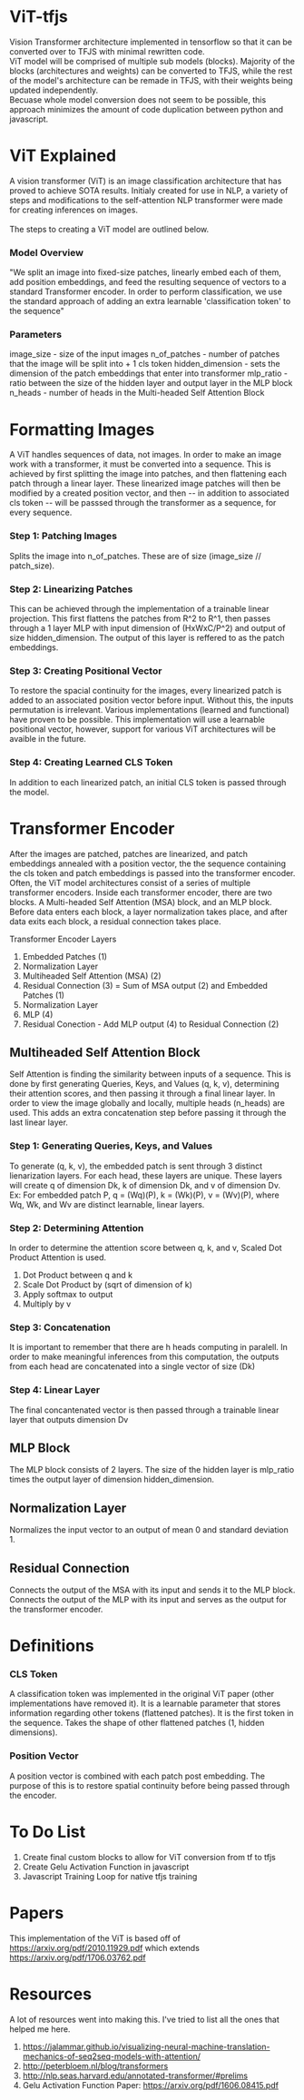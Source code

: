 # ViT-tfjs
Vision Transformer architecture implemented in tensorflow so that it can be converted over to TFJS with minimal rewritten code. <br>
ViT model will be comprised of multiple sub models (blocks). Majority of the blocks (architectures and weights) can be converted to TFJS, while the rest of the model's architecture can be remade in TFJS, with their weights being updated independently. <br>
Becuase whole model conversion does not seem to be possible, this approach minimizes the amount of code duplication between python and javascript. 

# ViT Explained
A vision transformer (ViT) is an image classification architecture that has proved to achieve SOTA results.
Initialy created for use in NLP, a variety of steps and modifications to the self-attention NLP transformer were made for creating inferences on images. 
<br></br>
The steps to creating a ViT model are outlined below.

### Model Overview
"We split an image into fixed-size patches, linearly embed each of them,
add position embeddings, and feed the resulting sequence of vectors to a standard Transformer
encoder. In order to perform classification, we use the standard approach of adding an extra learnable
'classification token' to the sequence"

### Parameters
image_size - size of the input images
n_of_patches - number of patches that the image will be split into + 1 cls token
hidden_dimension - sets the dimension of the patch embeddings that enter into transformer
mlp_ratio - ratio between the size of the hidden layer and output layer in the MLP block
n_heads - number of heads in the Multi-headed Self Attention Block


# Formatting Images
A ViT handles sequences of data, not images. In order to make an image work with a transformer, it must be converted into a sequence. This is achieved by first splitting the image into patches, and then flattening each patch through a linear layer. These linearized image patches will then be modified by a created position vector, and then -- in addition to associated cls token -- will be passsed through the transformer as a sequence, for every sequence. 

### Step 1: Patching Images
Splits the image into n_of_patches. These are of size (image_size //  patch_size). 

### Step 2: Linearizing Patches
This can be achieved through the implementation of a trainable linear projection. This first flattens the patches from R^2 to R^1, then passes through a 1 layer MLP with input dimension of (HxWxC/P^2) and output of size hidden_dimension. The output of this layer is reffered to as the patch embeddings. 

### Step 3: Creating Positional Vector
To restore the spacial continuity for the images, every linearized patch is added to an associated position vector before input. Without this, the inputs permutation is irrelevant. Various implementations (learned and functional) have proven to be possible. This implementation will use a learnable positional vector, however, support for various ViT architectures will be avaible in the future. 

### Step 4: Creating Learned CLS Token
In addition to each linearized patch, an initial CLS token is passed through the model. 


# Transformer Encoder
After the images are patched, patches are linearized, and patch embeddings annealed with a position vector, the the sequence containing the cls token and patch embeddings is passed into the transformer encoder. Often, the ViT model architectures consist of a series of multiple transformer encoders. Inside each transformer encoder, there are two blocks. A Multi-headed Self Attention (MSA) block, and an MLP block. Before data enters each block, a layer normalization takes place, and after data exits each block, a residual connection takes place. 

Transformer Encoder Layers
1. Embedded Patches (1) 
2. Normalization Layer 
3. Multiheaded Self Attention (MSA) (2)
4. Residual Connection (3) = Sum of MSA output (2) and Embedded Patches (1) 
5. Normalization Layer 
6. MLP (4)
7. Residual Conection - Add MLP output (4) to Residual Connection (2)


## Multiheaded Self Attention Block
Self Attention is finding the similarity between inputs of a sequence. This is done by first generating Queries, Keys, and Values (q, k, v), determining their attention scores, and then passing it through a final linear layer. In order to view the image globally and locally, multiple heads (n_heads) are used. This adds an extra concatenation step before passing it through the last linear layer. 

### Step 1: Generating Queries, Keys, and Values
To generate (q, k, v), the embedded patch is sent through 3 distinct lienarization layers. For each head, these layers are unique. These layers will create q of dimension Dk, k of dimension Dk, and v of dimension Dv. 
<br>
Ex: For embedded patch P, q = (Wq)(P), k = (Wk)(P), v = (Wv)(P), where Wq, Wk, and Wv are distinct learnable, linear layers. 

### Step 2: Determining Attention
In order to determine the attention score between q, k, and v, Scaled Dot Product Attention is used. 
<br>
1. Dot Product between q and k
2. Scale Dot Product by (sqrt of dimension of k)
3. Apply softmax to output
4. Multiply by v

### Step 3: Concatenation
It is important to remember that there are h heads computing in paralell. In order to make meaningful inferences from this computation, the outputs from each head are concatenated into a single vector of size (Dk)

### Step 4: Linear Layer
The final concantenated vector is then passed through a trainable linear layer that outputs dimension Dv


## MLP Block
The MLP block consists of 2 layers. The size of the hidden layer is mlp_ratio times the output layer of dimension hidden_dimension.


## Normalization Layer
Normalizes the input vector to an output of mean 0 and standard deviation 1.

## Residual Connection
Connects the output of the MSA with its input and sends it to the MLP block. 
Connects the output of the MLP with its input and serves as the output for the transformer encoder. 

# Definitions

### CLS Token
A classification token was implemented in the original ViT paper (other implementations have removed it). It is a learnable parameter that stores information regarding other tokens (flattened patches). It is the first token in the sequence. Takes the shape of other flattened patches (1, hidden dimensions).

### Position Vector
A position vector is combined with each patch post embedding. The purpose of this is to restore spatial continuity before being passed through the encoder. 

# To Do List
1. Create final custom blocks to allow for ViT conversion from tf to tfjs
2. Create Gelu Activation Function in javascript
3. Javascript Training Loop for native tfjs training

# Papers
This implementation of the ViT is based off of https://arxiv.org/pdf/2010.11929.pdf which extends https://arxiv.org/pdf/1706.03762.pdf

# Resources
A lot of resources went into making this. I've tried to list all the ones that helped me here. 
1. https://jalammar.github.io/visualizing-neural-machine-translation-mechanics-of-seq2seq-models-with-attention/
2. http://peterbloem.nl/blog/transformers
3. http://nlp.seas.harvard.edu/annotated-transformer/#prelims
4. Gelu Activation Function Paper: https://arxiv.org/pdf/1606.08415.pdf
